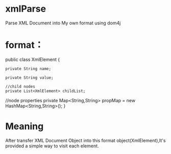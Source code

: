 # xmlParse
Parse XML Document into My own format using dom4j

# format：
public class XmlElement {

	private String name; 
	
	private String value;

	//child nodes
	private List<XmlElement> childList;

  //node properties
	private Map<String,String> propMap = new HashMap<String,String>(); 
}

# Meaning
After transfer XML Document Object into this format object(XmlElement),It's provided a simple way to visit each element.
